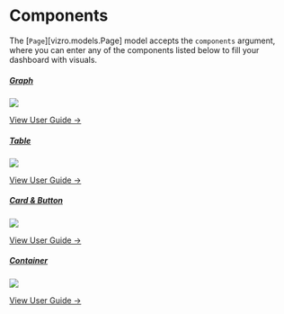 # Components

The [`Page`][vizro.models.Page] model accepts the `components` argument, where you can enter any of the components
listed below to fill your dashboard with visuals.


<div class="card-section-wrapper" style="display: block;">
<div class="responsive-grid">

<a class="card-wrapper" href="../graph">
  <div class="card">
    <div class="card-content">
      <h5>Graph</h5>
      <img src="../../../assets/user_guides/components/graph1.png" class="component-img">
      <p>View User Guide →</p>
    </div>
  </div>
</a>

<a class="card-wrapper" href="../table">
  <div class="card">
    <div class="card-content">
      <h5>Table</h5>
      <img src="../../../assets/user_guides/table/table.png" class="component-img">
      <p>View User Guide →</p>
    </div>
  </div>
</a>

<a class="card-wrapper" href="../card_button">
  <div class="card">
    <div class="card-content">
      <h5>Card & Button</h5>
      <img src="../../../assets/user_guides/components/card_text.png" class="component-img">
      <p>View User Guide →</p>
    </div>
  </div>
</a>

<a class="card-wrapper" href="../container">
  <div class="card">
    <div class="card-content">
      <h5>Container</h5>
      <img src="../../../assets/user_guides/components/containers.png" class="component-img">
      <p>View User Guide →</p>
    </div>
  </div>
</a>

</div>
</div>

